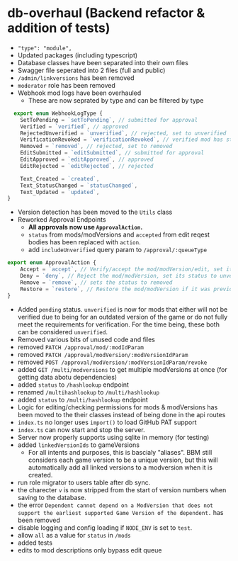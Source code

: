 # db-overhaul (Backend refactor & addition of tests)
- `"type": "module",`
- Updated packages (including typescript)
- Database classes have been separated into their own files
- Swagger file seperated into 2 files (full and public)
- `/admin/linkversions` has been removed
- `moderator` role has been removed
- Webhook mod logs have been overhauled
  - These are now seprated by type and can be filtered by type
```typescript
  export enum WebhookLogType {
    SetToPending = `setToPending`, // submitted for approval
    Verified = `verified`, // approved
    RejectedUnverified = `unverified`, // rejected, set to unverified
    VerificationRevoked = `verificationRevoked`, // verified mod has status changed
    Removed = `removed`, // rejected, set to removed
    EditSubmitted = `editSubmitted`, // submitted for approval
    EditApproved = `editApproved`, // approved
    EditRejected = `editRejected`, // rejected

    Text_Created = `created`,
    Text_StatusChanged = `statusChanged`,
    Text_Updated = `updated`,
}
```

- Version detection has been moved to the `Utils` class
- Reworked Approval Endpoints
  - **All approvals now use `ApprovalAction`.**
  - `status` from mods/modVersions and `accepted` from edit reqest bodies has been replaced with `action`.
  - add `includeUnverified` query param to `/approval/:queueType`
```typescript
export enum ApprovalAction {
    Accept = `accept`, // Verify/accept the mod/modVersion/edit, set its status to verified
    Deny = `deny`, // Reject the mod/modVersion, set its status to unverified, but do not remove it
    Remove = `remove`, // sets the status to removed
    Restore = `restore`, // Restore the mod/modVersion if it was previously removed
}
```


- Added `pending` status. `unverified` is now for mods that either will not be verified due to being for an outdated version of the game or do not fully meet the requirements for verification. For the time being, these both can be considered  `unverified`.
- Removed various bits of unused code and files
- removed `PATCH /approval/mod/:modIdParam`
- removed `PATCH /approval/modVersion/:modVersionIdParam`
- removed `POST /approval/modVersion/:modVersionIdParam/revoke`
- added `GET /multi/modversions` to get multiple modVersions at once (for getting data abotu dependencies)
- added `status` to `/hashlookup` endpoint
- renamed `/multihashlookup` to `/multi/hashlookup`
- added `status` to `/multi/hashlookup` endpoint
- Logic for editing/checking permissions for mods & modVersions has been moved to the their classes instead of being done in the api routes 
- `index.ts` no longer uses `import()` to load GitHub PAT support
- `index.ts` can now start and stop the server.
- Server now properly supports using sqlite in memory (for testing)
- added `linkedVersionIds` to gameVersions
  - For all intents and purposes, this is bascialy "aliases". BBM still considers each game version to be a unique version, but this will automatically add all linked versions to a modversion when it is created.
- run role migrator to users table after db sync.
- the charecter `v` is now stripped from the start of version numbers when saving to the database. 
- the error `Dependent cannot depend on a ModVersion that does not support the earliest supported Game Version of the dependent.` has been removed
- disable logging and config loading if `NODE_ENV` is set to `test`.
- allow `all` as a value for `status` in `/mods`
- added tests
- edits to mod descriptions only bypass edit queue
